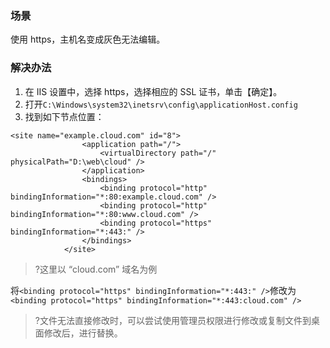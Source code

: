 
### 场景
使用 https，主机名变成灰色无法编辑。

### 解决办法
1. 在 IIS 设置中，选择 https，选择相应的 SSL 证书，单击【确定】。
2. 打开`C:\Windows\system32\inetsrv\config\applicationHost.config`
3. 找到如下节点位置：

```
<site name="example.cloud.com" id="8">
                <application path="/">
                    <virtualDirectory path="/" physicalPath="D:\web\cloud" />
                </application>
                <bindings>
                    <binding protocol="http" bindingInformation="*:80:example.cloud.com" />
                    <binding protocol="http" bindingInformation="*:80:www.cloud.com" />
                    <binding protocol="https" bindingInformation="*:443:" />   
                </bindings>
            </site>
```
>?这里以 “cloud.com” 域名为例

将`<binding protocol="https" bindingInformation="*:443:" />`修改为
`<binding protocol="https" bindingInformation="*:443:cloud.com" />`

>?文件无法直接修改时，可以尝试使用管理员权限进行修改或复制文件到桌面修改后，进行替换。
